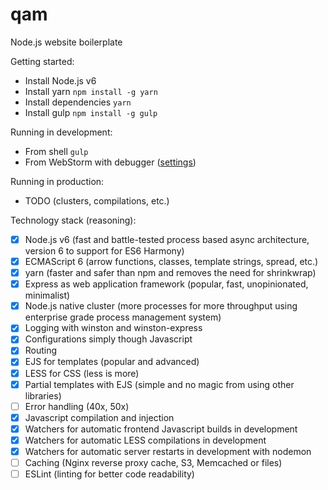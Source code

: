 # qam
Node.js website boilerplate

Getting started:

- Install Node.js v6
- Install yarn `npm install -g yarn`
- Install dependencies `yarn`
- Install gulp `npm install -g gulp`

Running in development:

- From shell `gulp`
- From WebStorm with debugger ([settings](https://cloud.githubusercontent.com/assets/3115942/23781962/105b8408-0551-11e7-8037-9fbbf348d73d.png))

Running in production:

- TODO (clusters, compilations, etc.)

Technology stack (reasoning):

- [x] Node.js v6 (fast and battle-tested process based async architecture, version 6 to support for ES6 Harmony)
- [x] ECMAScript 6 (arrow functions, classes, template strings, spread, etc.)
- [x] yarn (faster and safer than npm and removes the need for shrinkwrap)
- [x] Express as web application framework (popular, fast, unopinionated, minimalist)
- [x] Node.js native cluster (more processes for more throughput using enterprise grade process management system)
- [x] Logging with winston and winston-express
- [x] Configurations simply though Javascript
- [x] Routing
- [x] EJS for templates (popular and advanced)
- [x] LESS for CSS (less is more)
- [x] Partial templates with EJS (simple and no magic from using other libraries)
- [ ] Error handling (40x, 50x)
- [x] Javascript compilation and injection
- [x] Watchers for automatic frontend Javascript builds in development
- [x] Watchers for automatic LESS compilations in development
- [x] Watchers for automatic server restarts in development with nodemon
- [ ] Caching (Nginx reverse proxy cache, S3, Memcached or files)
- [ ] ESLint (linting for better code readability)
